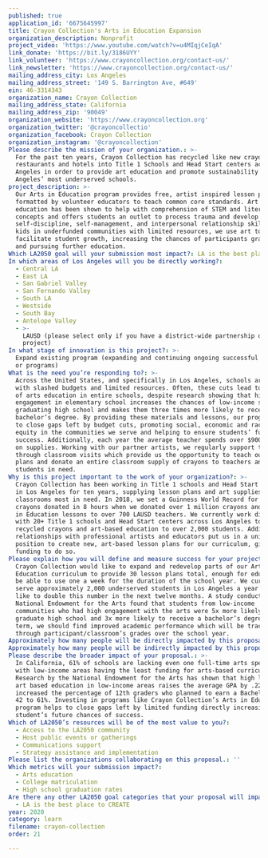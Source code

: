```yaml
---
published: true
application_id: '6675645997'
title: Crayon Collection's Arts in Education Expansion
organization_description: Nonprofit
project_video: 'https://www.youtube.com/watch?v=u4MIqjCeIqA'
link_donate: 'https://bit.ly/3186UYY'
link_volunteer: 'https://www.crayoncollection.org/contact-us/'
link_newsletter: 'https://www.crayoncollection.org/contact-us/'
mailing_address_city: Los Angeles
mailing_address_street: '149 S. Barrington Ave, #649'
ein: 46-3314343
organization_name: Crayon Collection
mailing_address_state: California
mailing_address_zip: '90049'
organization_website: 'https://www.crayoncollection.org'
organization_twitter: '@crayoncollectio'
organization_facebook: Crayon Collection
organization_instagram: '@crayoncollection'
Please describe the mission of your organization.: >-
  For the past ten years, Crayon Collection has recycled like new crayons from
  restaurants and hotels into Title 1 Schools and Head Start centers across Los
  Angeles in order to provide art education and promote sustainability in Los
  Angeles’ most underserved schools. 
project_description: >-
  Our Arts in Education program provides free, artist inspired lesson plans
  formatted by volunteer educators to teach common core standards. Art in
  education has been shown to help with comprehension of STEM and literacy
  concepts and offers students an outlet to process trauma and develop
  self-discipline, self-management, and interpersonal relationship skills. For
  kids in underfunded communities with limited resources, we use art to
  facilitate student growth, increasing the chances of participants graduating
  and pursuing further education.
Which LA2050 goal will your submission most impact?: LA is the best place to LEARN
In which areas of Los Angeles will you be directly working?:
  - Central LA
  - East LA
  - San Gabriel Valley
  - San Fernando Valley
  - South LA
  - Westside
  - South Bay
  - Antelope Valley
  - >-
    LAUSD (please select only if you have a district-wide partnership or
    project)
In what stage of innovation is this project?: >-
  Expand existing program (expanding and continuing ongoing successful projects
  or programs)
What is the need you’re responding to?: >-
  Across the United States, and specifically in Los Angeles, schools are faced
  with slashed budgets and limited resources. Often, these cuts lead to the loss
  of arts education in entire schools, despite research showing that high arts
  engagement in elementary school increases the chances of low-income students
  graduating high school and makes them three times more likely to receive a
  bachelor’s degree. By providing these materials and lessons, our program helps
  to close gaps left by budget cuts, promoting social, economic and racial
  equity in the communities we serve and helping to ensure students’ future
  success. Additionally, each year the average teacher spends over $900 a year
  on supplies. Working with our partner artists, we regularly support teachers
  through classroom visits which provide us the opportunity to teach our lesson
  plans and donate an entire classroom supply of crayons to teachers and
  students in need. 
Why is this project important to the work of your organization?: >-
  Crayon Collection has been working in Title 1 schools and Head Start centers
  in Los Angeles for ten years, supplying lesson plans and art supplies to
  classrooms most in need. In 2018, we set a Guinness World Record for the most
  crayons donated in 8 hours when we donated over 1 million crayons and our Arts
  in Education lessons to over 700 LAUSD teachers. We currently work directly
  with 20+ Title 1 schools and Head Start centers across Los Angeles to provide
  recycled crayons and art-based education to over 2,000 students. Additionally,
  relationships with professional artists and educators put us in a unique
  position to create new, art-based lesson plans for our curriculum, given the
  funding to do so. 
Please explain how you will define and measure success for your project.: >-
  Crayon Collection would like to expand and redevelop parts of our Art in
  Education curriculum to provide 30 lesson plans total, enough for educators to
  be able to use one a week for the duration of the school year. We currently
  serve approximately 2,000 underserved students in Los Angeles a year and would
  like to double this number in the next twelve months. A study conducted by the
  National Endowment for the Arts found that students from low-income
  communities who had high engagement with the arts were 5x more likely to
  graduate high school and 3x more likely to receive a bachelor’s degree. Short
  term, we should find improved academic performance which will be tracked
  through participant/classroom’s grades over the school year. 
Approximately how many people will be directly impacted by this proposal?: '150'
Approximately how many people will be indirectly impacted by this proposal?: '2500'
Please describe the broader impact of your proposal.: >-
  In California, 61% of schools are lacking even one full-time arts specialist,
  with low-income areas having the least funding for arts-based curriculum.
  Research by the National Endowment for the Arts has shown that high levels of
  art based education in low-income areas raises the average GPA by .22 and
  increased the percentage of 12th graders who planned to earn a Bachelors from
  42 to 61%. Investing in programs like Crayon Collection’s Arts in Education
  program helps to close gaps left by limited funding directly increasing a
  student’s future chances of success. 
Which of LA2050’s resources will be of the most value to you?:
  - Access to the LA2050 community
  - Host public events or gatherings
  - Communications support
  - Strategy assistance and implementation
Please list the organizations collaborating on this proposal.: ''
Which metrics will your submission impact?:
  - Arts education
  - College matriculation
  - High school graduation rates
Are there any other LA2050 goal categories that your proposal will impact?:
  - LA is the best place to CREATE
year: 2020
category: learn
filename: crayon-collection
order: 21

---
```

